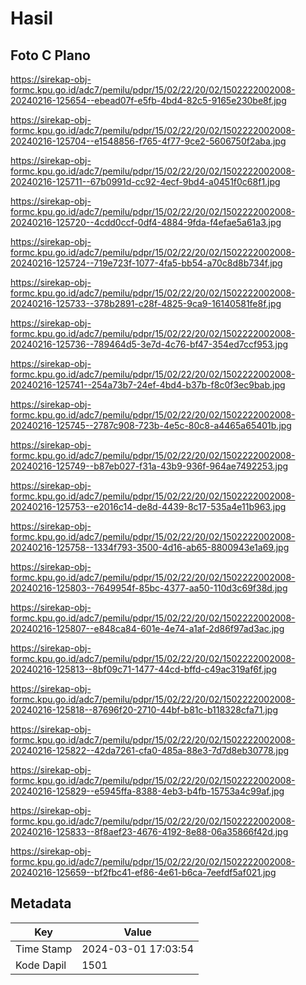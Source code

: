 # Hasil

## Foto C Plano

https://sirekap-obj-formc.kpu.go.id/adc7/pemilu/pdpr/15/02/22/20/02/1502222002008-20240216-125654--ebead07f-e5fb-4bd4-82c5-9165e230be8f.jpg

https://sirekap-obj-formc.kpu.go.id/adc7/pemilu/pdpr/15/02/22/20/02/1502222002008-20240216-125704--e1548856-f765-4f77-9ce2-5606750f2aba.jpg

https://sirekap-obj-formc.kpu.go.id/adc7/pemilu/pdpr/15/02/22/20/02/1502222002008-20240216-125711--67b0991d-cc92-4ecf-9bd4-a0451f0c68f1.jpg

https://sirekap-obj-formc.kpu.go.id/adc7/pemilu/pdpr/15/02/22/20/02/1502222002008-20240216-125720--4cdd0ccf-0df4-4884-9fda-f4efae5a61a3.jpg

https://sirekap-obj-formc.kpu.go.id/adc7/pemilu/pdpr/15/02/22/20/02/1502222002008-20240216-125724--719e723f-1077-4fa5-bb54-a70c8d8b734f.jpg

https://sirekap-obj-formc.kpu.go.id/adc7/pemilu/pdpr/15/02/22/20/02/1502222002008-20240216-125733--378b2891-c28f-4825-9ca9-16140581fe8f.jpg

https://sirekap-obj-formc.kpu.go.id/adc7/pemilu/pdpr/15/02/22/20/02/1502222002008-20240216-125736--789464d5-3e7d-4c76-bf47-354ed7ccf953.jpg

https://sirekap-obj-formc.kpu.go.id/adc7/pemilu/pdpr/15/02/22/20/02/1502222002008-20240216-125741--254a73b7-24ef-4bd4-b37b-f8c0f3ec9bab.jpg

https://sirekap-obj-formc.kpu.go.id/adc7/pemilu/pdpr/15/02/22/20/02/1502222002008-20240216-125745--2787c908-723b-4e5c-80c8-a4465a65401b.jpg

https://sirekap-obj-formc.kpu.go.id/adc7/pemilu/pdpr/15/02/22/20/02/1502222002008-20240216-125749--b87eb027-f31a-43b9-936f-964ae7492253.jpg

https://sirekap-obj-formc.kpu.go.id/adc7/pemilu/pdpr/15/02/22/20/02/1502222002008-20240216-125753--e2016c14-de8d-4439-8c17-535a4e11b963.jpg

https://sirekap-obj-formc.kpu.go.id/adc7/pemilu/pdpr/15/02/22/20/02/1502222002008-20240216-125758--1334f793-3500-4d16-ab65-8800943e1a69.jpg

https://sirekap-obj-formc.kpu.go.id/adc7/pemilu/pdpr/15/02/22/20/02/1502222002008-20240216-125803--7649954f-85bc-4377-aa50-110d3c69f38d.jpg

https://sirekap-obj-formc.kpu.go.id/adc7/pemilu/pdpr/15/02/22/20/02/1502222002008-20240216-125807--e848ca84-601e-4e74-a1af-2d86f97ad3ac.jpg

https://sirekap-obj-formc.kpu.go.id/adc7/pemilu/pdpr/15/02/22/20/02/1502222002008-20240216-125813--8bf09c71-1477-44cd-bffd-c49ac319af6f.jpg

https://sirekap-obj-formc.kpu.go.id/adc7/pemilu/pdpr/15/02/22/20/02/1502222002008-20240216-125818--87696f20-2710-44bf-b81c-b118328cfa71.jpg

https://sirekap-obj-formc.kpu.go.id/adc7/pemilu/pdpr/15/02/22/20/02/1502222002008-20240216-125822--42da7261-cfa0-485a-88e3-7d7d8eb30778.jpg

https://sirekap-obj-formc.kpu.go.id/adc7/pemilu/pdpr/15/02/22/20/02/1502222002008-20240216-125829--e5945ffa-8388-4eb3-b4fb-15753a4c99af.jpg

https://sirekap-obj-formc.kpu.go.id/adc7/pemilu/pdpr/15/02/22/20/02/1502222002008-20240216-125833--8f8aef23-4676-4192-8e88-06a35866f42d.jpg

https://sirekap-obj-formc.kpu.go.id/adc7/pemilu/pdpr/15/02/22/20/02/1502222002008-20240216-125659--bf2fbc41-ef86-4e61-b6ca-7eefdf5af021.jpg


## Metadata

| Key        | Value               |
| ---------- | ------------------- |
| Time Stamp | 2024-03-01 17:03:54 |
| Kode Dapil | 1501                |



